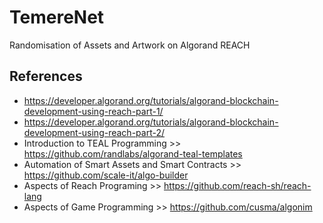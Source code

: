 # TemereNet
Randomisation of Assets and Artwork on Algorand REACH

## References
- https://developer.algorand.org/tutorials/algorand-blockchain-development-using-reach-part-1/
- https://developer.algorand.org/tutorials/algorand-blockchain-development-using-reach-part-2/
- Introduction to TEAL Programming >> https://github.com/randlabs/algorand-teal-templates
- Automation of Smart Assets and Smart Contracts >> https://github.com/scale-it/algo-builder
- Aspects of Reach Programing >> https://github.com/reach-sh/reach-lang
- Aspects of Game Programming >> https://github.com/cusma/algonim
